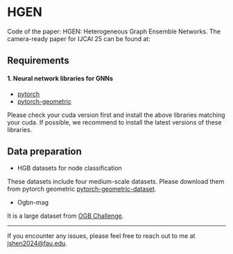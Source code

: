 # HGEN
Code of the paper: HGEN: Heterogeneous Graph Ensemble Networks.
The camera-ready paper for IJCAI 25 can be found at: 

## Requirements

#### 1. Neural network libraries for GNNs

* [pytorch](https://pytorch.org/get-started/locally/)
* [pytorch-geometric](https://pytorch-geometric.readthedocs.io/en/latest/notes/installation.html)

Please check your cuda version first and install the above libraries matching your cuda. If possible, we recommend to install the latest versions of these libraries.

## Data preparation

* HGB datasets for node classification

These datasets include four medium-scale datasets. Please download them from pytorch geometric [pytorch-geometric-dataset](https://pytorch-geometric.readthedocs.io/en/2.5.3/modules/datasets.html#heterogeneous-datasets).

* Ogbn-mag

It is a large dataset from [OGB Challenge](https://ogb.stanford.edu/docs/leader_nodeprop/#ogbn-mag).

---
If you encounter any issues, please feel free to reach out to me at jshen2024@fau.edu.
